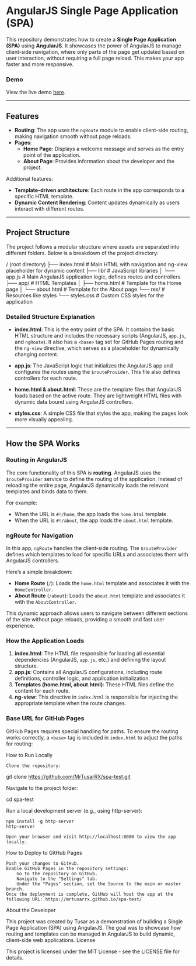 # AngularJS Single Page Application (SPA)

This repository demonstrates how to create a **Single Page Application (SPA)** using **AngularJS**. It showcases the power of AngularJS to manage client-side navigation, where only parts of the page get updated based on user interaction, without requiring a full page reload. This makes your app faster and more responsive.

### Demo

View the live demo [here](https://mrtusarrx.github.io/spa-test/).

---

## Features

- **Routing**: The app uses the `ngRoute` module to enable client-side routing, making navigation smooth without page reloads.
- **Pages**:
  - **Home Page**: Displays a welcome message and serves as the entry point of the application.
  - **About Page**: Provides information about the developer and the project.
  
Additional features:
- **Template-driven architecture**: Each route in the app corresponds to a specific HTML template.
- **Dynamic Content Rendering**: Content updates dynamically as users interact with different routes.

---

## Project Structure

The project follows a modular structure where assets are separated into different folders. Below is a breakdown of the project directory:

/ (root directory) ├── index.html # Main HTML with navigation and ng-view placeholder for dynamic content ├── lib/ # JavaScript libraries │ └── app.js # Main AngularJS application logic, defines routes and controllers ├── app/ # HTML Templates │ ├── home.html # Template for the Home page │ └── about.html # Template for the About page └── res/ # Resources like styles └── styles.css # Custom CSS styles for the application


### Detailed Structure Explanation

- **index.html**: This is the entry point of the SPA. It contains the basic HTML structure and includes the necessary scripts (AngularJS, `app.js`, and `ngRoute`). It also has a `<base>` tag set for GitHub Pages routing and the `ng-view` directive, which serves as a placeholder for dynamically changing content.
  
- **app.js**: The JavaScript logic that initializes the AngularJS app and configures the routes using the `$routeProvider`. This file also defines controllers for each route.

- **home.html & about.html**: These are the template files that AngularJS loads based on the active route. They are lightweight HTML files with dynamic data bound using AngularJS controllers.

- **styles.css**: A simple CSS file that styles the app, making the pages look more visually appealing.

---

## How the SPA Works

### **Routing in AngularJS**
The core functionality of this SPA is **routing**. AngularJS uses the `$routeProvider` service to define the routing of the application. Instead of reloading the entire page, AngularJS dynamically loads the relevant templates and binds data to them.

For example:
- When the URL is `#!/home`, the app loads the `home.html` template.
- When the URL is `#!/about`, the app loads the `about.html` template.

### **ngRoute for Navigation**
In this app, `ngRoute` handles the client-side routing. The `$routeProvider` defines which templates to load for specific URLs and associates them with AngularJS controllers.

Here’s a simple breakdown:
- **Home Route** (`/`): Loads the `home.html` template and associates it with the `HomeController`.
- **About Route** (`/about`): Loads the `about.html` template and associates it with the `AboutController`.

This dynamic approach allows users to navigate between different sections of the site without page reloads, providing a smooth and fast user experience.

### **How the Application Loads**
1. **index.html**: The HTML file responsible for loading all essential dependencies (AngularJS, `app.js`, etc.) and defining the layout structure.
2. **app.js**: Contains all AngularJS configurations, including route definitions, controller logic, and application initialization.
3. **Templates (home.html, about.html)**: These HTML files define the content for each route.
4. **ng-view**: This directive in `index.html` is responsible for injecting the appropriate template when the route changes.

### **Base URL for GitHub Pages**
GitHub Pages requires special handling for paths. To ensure the routing works correctly, a `<base>` tag is included in `index.html` to adjust the paths for routing:

How to Run Locally

    Clone the repository:

git clone https://github.com/MrTusarRX/spa-test.git

Navigate to the project folder:

cd spa-test

Run a local development server (e.g., using http-server):

    npm install -g http-server
    http-server

    Open your browser and visit http://localhost:8080 to view the app locally.

How to Deploy to GitHub Pages

    Push your changes to GitHub.
    Enable GitHub Pages in the repository settings:
        Go to the repository on GitHub.
        Navigate to the "Settings" tab.
        Under the "Pages" section, set the Source to the main or master branch.
    Once the deployment is complete, GitHub will host the app at the following URL: https://mrtusarrx.github.io/spa-test/

About the Developer

This project was created by Tusar as a demonstration of building a Single Page Application (SPA) using AngularJS. The goal was to showcase how routing and templates can be managed in AngularJS to build dynamic, client-side web applications.
License

This project is licensed under the MIT License - see the LICENSE file for details.
